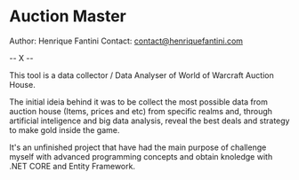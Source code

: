 # Auction Master

Author: Henrique Fantini
Contact: contact@henriquefantini.com   

-- X --

This tool is a data collector / Data Analyser of World of Warcraft Auction House.

The initial ideia behind it was to be collect the most possible data from auction house (Items, prices and etc) from specific realms and, through artificial inteligence and big data analysis, reveal the best deals and strategy to make gold inside the game.

It's an unfinished project that have had the main purpose of challenge myself with advanced programming concepts and obtain knoledge with .NET CORE and Entity Framework.
